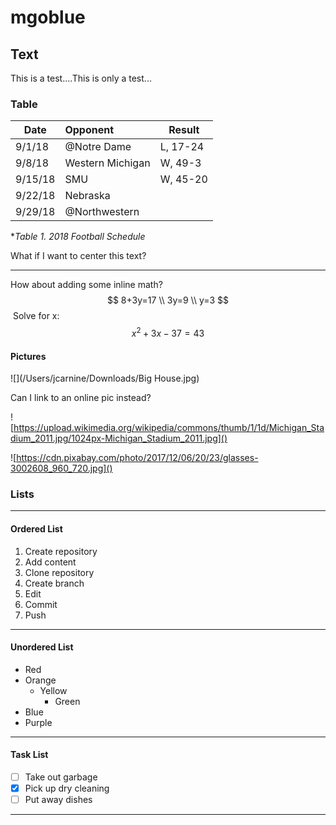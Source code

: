 # mgoblue

## Text
This is a test....This is only a test...
### Table

| Date    | Opponent         | Result   |
| ------- | :--------------- | -------- |
| 9/1/18  | @Notre Dame      | L, 17-24 |
| 9/8/18  | Western Michigan | W, 49-3  |
| 9/15/18 | SMU              | W, 45-20 |
| 9/22/18 | Nebraska         |          |
| 9/29/18 | @Northwestern    |          |

**Table 1.  2018 Football Schedule*

What if I want to center this text?

------

How about adding some inline math?
$$
8+3y=17 \\
3y=9 \\
y=3
$$
​	Solve for x:
$$
x^2+3x-37=43
$$


#### Pictures

![](/Users/jcarnine/Downloads/Big House.jpg)



Can I link to an online pic instead?

![https://upload.wikimedia.org/wikipedia/commons/thumb/1/1d/Michigan_Stadium_2011.jpg/1024px-Michigan_Stadium_2011.jpg]()

![https://cdn.pixabay.com/photo/2017/12/06/20/23/glasses-3002608_960_720.jpg]()

### Lists

------

#### Ordered List

1. Create repository
2. Add content
3. Clone repository
4. Create branch
5. Edit
6. Commit
7. Push

------

#### Unordered List

- Red
- Orange
  - Yellow
    - Green
- Blue
- Purple

------

#### Task List

- [ ] Take out garbage
- [x] Pick up dry cleaning
- [ ] Put away dishes

------

